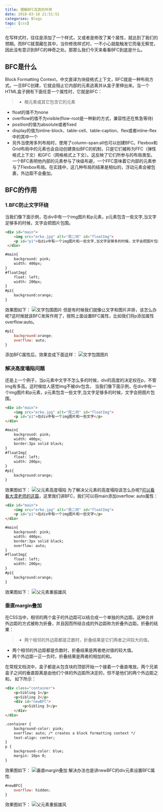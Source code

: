 ```yaml
---
title: 理解BFC及其的作用
date: 2018-03-18 21:51:51
categories: Blogs
tags: [css]
---
```

在写样式时，往往是添加了一个样式，又或者是修改了某个属性，就达到了我们的预期。而BFC就潜藏在其中，当你修改样式时，一不小心就能触发它而毫无察觉，因此没有意识到BFC的神奇之处。那那么我们今天来看看BFC到底是什么。<!--more-->

## BFC是什么
Block Formatting Context，中文直译为块级格式上下文，BFC就是一种布局方式。一旦BFC创建，它就会阻止它内部的元素逃离并从盒子里伸出来。当一个HTML盒子拥有下面任意一个属性时，它就是BFC：
> * 根元素或其它包含它的元素
* float的值不为none
* overflow的值不为visible(flow-root是一种新的方式，兼容性还在焦急等待)
* position的值为absolute或者fixed
* display的值为inline-block、table-cell、table-caption、flex或者inline-flex中的其中一个
* 另外当使用多列布局时，使用了column-span:all也可以创建BFC。Flexbox和Grid布局中的元素也会自动创建类似BFC的机制，只是它们被称为FFC（弹性格式上下文）和GFC（网格格式上下文）。这反映了它们所参与的布局类型。一个BFC表明他内部的元素参与了块级布避，一个FFC意味着它内部的元素参与了Flexbox布局。在实践中，这几种布局的结果是相似的，浮动元素会被包裹，外边距不会叠加。

## BFC的作用
### 1.BFC防止文字环绕
当我们像下面示例，在div中有一个img图片和p元素，p元素包含一些文字,当文字足够多的时候，文字会把图片包围。
```html
<div id="main">
    <img src="erke.jpg" alt="周二珂" id="floatImg">
    <p id="p1">在div中有一个img图片和一些文字,当文字足够多的时候，文字会把图片包围。在div中有一个img图片和一些文字,当文字足够多的时候，文字会把图片包围。在div中有一个img图片和一些文字,当文字足够多的时候，文字会把图片包围。在div中有一个img图片和一些文字,当文字足够多的时候，文字会把图片包围。在div中有一个img图片和一些文字,当文字足够多的时候，文字会把图片包围。</p>
 </div>

#main{
 	background: pink;
 	width: 400px;
}
#floatImg{
 	float: left;
 	width: 200px;
}
#p1{
	background:orange;
}
```
效果图如下：
![文字包围图片](/img/理解BFC/1.png)
但是有时候我们就像让文字和图片并排，该怎么办呢?这时候就该BFC发挥作用了，按照上面设置BFC属性，比如我们将p添加属性overflow:auto。
```javascript
#p1{
	background:orange;
    overflow: auto;
}
```
添加BFC属性后，效果变成下面这样：
![文字包围图片](/img/理解BFC/2.png)

### 解决高度塌陷问题
还是上一个例子，当p元素中文字不怎么多的时候，div的高度的决定权在p，不管img有多高。这时候给人感觉img不被div包含。
当我们像下面示例，在div中有一个img图片和p元素，p元素包含一些文字,当文字足够多的时候，文字会把图片包围。
```html
<div id="main">
    <img src="erke.jpg" alt="周二珂" id="floatImg">
    <p id="p1">在div中有一个img图片和一些文字</p>
</div>

#main{
	background: pink;
 	width: 400px;
 	border:3px solid black;
}
#floatImg{
	float: left;
	width: 200px;
}
#p1{
	background:orange;
}
```
效果图如下：
![父元素高度塌陷](/img/理解BFC/3.png)
为了解决父元素的高度塌陷该怎么办呢?[可以看看大漠老师的这篇](https://www.w3cplus.com/css/clear-float)，这里我们讲BFC，我们可以将main添加overflow: auto属性：
```html
<div id="main">
    <img src="erke.jpg" alt="周二珂" id="floatImg">
    <p id="p1">在div中有一个img图片和一些文字</p>
</div>

#main{
	background: pink;
 	width: 400px;
 	border:3px solid black;
 	overflow: auto;
}
#floatImg{
	float: left;
	width: 200px;
}
#p1{
	background:orange;
}
```
效果图如下：
![父元素重振雄风](/img/理解BFC/4.png)

### 垂直margin叠加
在CSS当中，相邻的两个盒子的外边距可以结合成一个单独的外边距。这种合并外边距的方式被称为折叠，并且因而所结合成的外边距称为折叠外边距。折叠的结果：
> * 两个相邻的外边距都是正数时，折叠结果是它们两者之间较大的值。
* 两个相邻的外边距都是负数时，折叠结果是两者绝对值的较大值。
* 两个外边距一正一负时，折叠结果是两者的相加的和。

在常规文档流中，盒子都是从包含块的顶部开始一个接着一个垂直堆放。两个兄弟盒子之间的垂直距离是由他们个体的外边距所决定的，但不是他们的两个外边距之和。
如下所示：
```html
<div class="container"> 
    <p>Sibling 1</p> 
    <p>Sibling 2</p> 
    <div id="newBFC">
    	<p>Sibling 3</p>
    </div> 
</div>

.container { 
  	background-color: pink; 
  	overflow: auto; /* creates a block formatting context */ 
  	text-align: center;
} 
p { 
    background-color: blue; 
    margin: 10px 0; 
}
```
效果图如下：
![垂直margin叠加](/img/理解BFC/5.png)
解决办法也是讲newBFC的div元素设置BFC属性:
```javascript
#newBFC{
    overflow: hidden;
}
```
效果图如下：
![父元素重振雄风](/img/理解BFC/6.png)